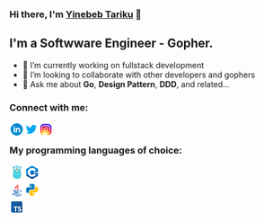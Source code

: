 ### Hi there, I'm [Yinebeb Tariku][website] 👋

## I'm a Softwware Engineer - Gopher.
- 🔭 I’m currently working on fullstack development 
- 👯 I’m looking to collaborate with other developers and gophers
- 💬 Ask me about **Go**, **Design Pattern**, **DDD**, and related...
  
### Connect with me:

[<img align="left" alt="yina | LinkedIn" width="26px" src="src/icons8-linkedin-circled.svg"/>][linkedin]
[<img align="left" alt="yina | Twitter" width="26px" src="src/icons8-twitter.svg" />][twitter]
[<img align="left" alt="yina | Instagram" width="26px" src="src/icons8-instagram.svg" />][instagram]
<br/>

### My programming languages of choice:
[<img align="left" alt="Go" width="27px" src="src/icons8-golang.svg"/>][website]
[<img align="left" alt="C++" width="27px" src="src/icons8-c++.svg"/>][website]
<br/>

[<img align="left" alt="Java" width="27px" src="src/icons8-java.svg"/>][website]
[<img align="left" alt="Python" width="27px" src="src/icons8-python.svg"/>][website]
<br/>

[<img align="left" alt="TypeScript" width="26px" src="src/icons8-typescript.svg"/>][website]


[website]: https://shop.st-son.com/
[twitter]: https://twitter.com/Sil_enat/
[youtube]: https://www.youtube.com/@yinebebtariku1617/
[instagram]: https://www.instagram.com/y_silenat/
[linkedin]: https://www.linkedin.com/in/yinebeb-tariku/
[telegram]: https://www.t.me/sil_enat/
